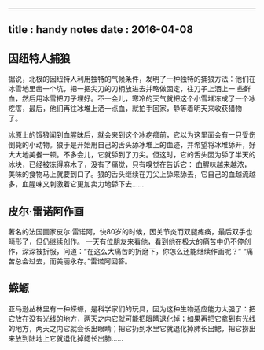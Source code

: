 
---
title     : handy notes
date      : 2016-04-08
---


## 因纽特人捕狼
据说，北极的因纽特人利用独特的气候条件，发明了一种独特的捕狼方法：他们在冰雪地里凿一个坑，把一把尖刀的刀柄放进去并略做固定，往刀子上洒上一 些鲜血，然后用冰雪把刀子埋好。不一会儿，寒冷的天气就把这个小雪堆冻成了一个冰疙瘩，最后，他们再往冰堆上洒一点血，就拍手回家，静等着明天来收获猎物 了。

冰原上的饿狼闻到血腥昧后，就会来到这个冰疙瘩前，它以为这里面会有一只受伤倒毙的小动物。狼于是开始用自己的舌头舔冰堆上的血迹，并希望将冰堆舔开，好大大地美餐一顿。不多会儿，它就舔到了刀尖。但这时，它的舌头因为舔了半天的冰块，已经被冻得麻木了，没有了痛觉，只有嗅觉在告诉它： 血腥味越来越浓，美味的食物马上就要到口了。狼的舌头继续在刀尖上舔来舔去，它自己的血越流越多，血腥味又刺激着它更加卖力地舔下去……


## 皮尔·雷诺阿作画
著名的法国画家皮尔·雷诺阿，快80岁的时候，因关节炎而双腿瘫痪，最后双手也畸形了，但仍继续创作。
一天有位朋友来看他，看到他在极大的痛苦中仍不停创作，深深被折服，问道：“在这么大痛苦的折磨下，你怎么还能继续作画呢？”
“痛苦总会过去，而美丽永存。”雷诺阿回答。


## 蝾螈
亚马逊丛林里有一种蝾螈，是科学家们的玩具，因为这种生物适应能力太强了：把它放在没有光线的地方，两天之内它就可能把眼睛退化掉；如果再把它拿到有光线的地方，两天之内它就会长出眼睛；把它扔到水里它就退化掉肺长出鳃，把它捞出来放到陆地上它就退化掉鳃长出肺……

